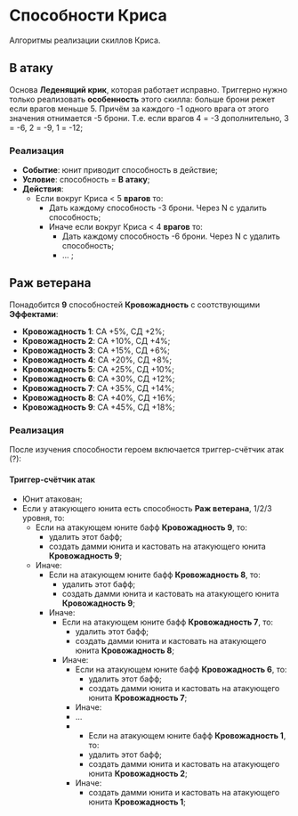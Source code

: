 # Способности Криса

Алгоритмы реализации скиллов Криса.

## В атаку

Основа **Леденящий крик**, которая работает исправно. Триггерно нужно только реализовать **особенность** этого скилла: больше брони режет если врагов меньше 5. Причём за каждого -1 одного врага от этого значения отнимается -5 брони. Т.е. если врагов 4 = -3 дополнительно, 3 = -6, 2 = -9, 1 = -12;

### Реализация

* **Событие**: юнит приводит способность в действие;
* **Условие**: способность = **В атаку**;
* **Действия**:
   * Если вокруг Криса < 5 **врагов** то:
      * Дать каждому способность -3 брони. Через N с удалить способность; 
      * Иначе если вокруг Криса < 4 **врагов** то:
         * Дать каждому способность -6 брони. Через N с удалить способность;
         * ... ;

## Раж ветерана

Понадобится **9** способностей **Кровожадность** с соотствующими **Эффектами**: 
   * **Кровожадность 1**: СА +5%, СД +2%;
   * **Кровожадность 2**: СА +10%, СД +4%;
   * **Кровожадность 3**: СА +15%, СД +6%;
   * **Кровожадность 4**: СА +20%, СД +8%;
   * **Кровожадность 5**: СА +25%, СД +10%;
   * **Кровожадность 6**: СА +30%, СД +12%;
   * **Кровожадность 7**: СА +35%, СД +14%;
   * **Кровожадность 8**: СА +40%, СД +16%;
   * **Кровожадность 9**: СА +45%, СД +18%;

### Реализация

После изучения способности героем включается триггер-счётчик атак (?):

#### Триггер-счётчик атак

* Юнит атакован;
* Если у атакующего юнита есть способность **Раж ветерана**, 1/2/3 уровня, то:
   * Если на атакующем юните бафф **Кровожадность 9**, то:
      * удалить этот бафф;
      * создать дамми юнита и кастовать на атакующего юнита **Кровожадность 9**;
   * Иначе:
      - Если на атакующем юните бафф **Кровожадность 8**, то:
         - удалить этот бафф;
         - создать дамми юнита и кастовать на атакующего юнита **Кровожадность 9**;
      - Иначе:
         - Если на атакующем юните бафф **Кровожадность 7**, то:
            + удалить этот бафф;
            + создать дамми юнита и кастовать на атакующего юнита **Кровожадность 8**;
         + Иначе:
            - Если на атакующем юните бафф **Кровожадность 6**, то:
               * удалить этот бафф;
               * создать дамми юнита и кастовать на атакующего юнита **Кровожадность 7**;
            * Иначе:
            * ...
            * * Если на атакующем юните бафф **Кровожадность 1**, то:
               * удалить этот бафф;
               * создать дамми юнита и кастовать на атакующего юнита **Кровожадность 2**;
            * Иначе:
               - создать дамми юнита и кастовать на атакующего юнита **Кровожадность 1**;
